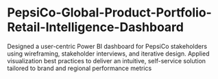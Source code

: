 # PepsiCo-Global-Product-Portfolio-Retail-Intelligence-Dashboard
Designed a user-centric Power BI dashboard for PepsiCo stakeholders using wireframing, stakeholder interviews, and iterative design. Applied visualization best practices to deliver an intuitive, self-service solution tailored to brand and regional performance metrics
